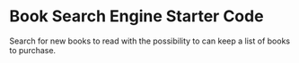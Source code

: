 # Book Search Engine Starter Code

Search for new books to read with the possibility to can keep a list of books to purchase.
